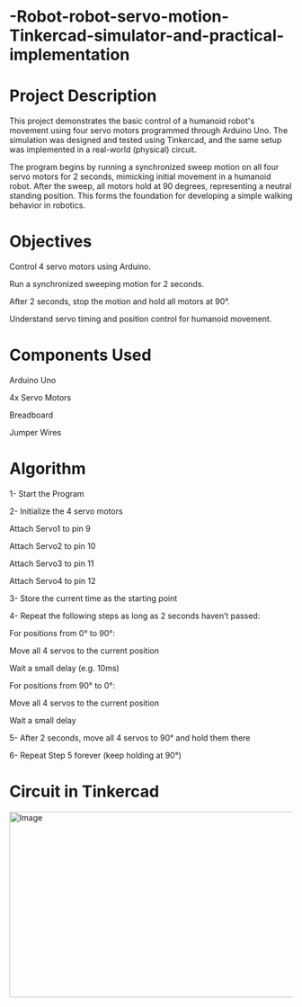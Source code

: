 # -Robot-robot-servo-motion-Tinkercad-simulator-and-practical-implementation


# Project Description

This project demonstrates the basic control of a humanoid robot's movement using four servo motors programmed through Arduino Uno. The simulation was designed and tested using Tinkercad, and the same setup was implemented in a real-world (physical) circuit.

The program begins by running a synchronized sweep motion on all four servo motors for 2 seconds, mimicking initial movement in a humanoid robot. After the sweep, all motors hold at 90 degrees, representing a neutral standing position. This forms the foundation for developing a simple walking behavior in robotics.

# Objectives


Control 4 servo motors using Arduino.

Run a synchronized sweeping motion for 2 seconds.

After 2 seconds, stop the motion and hold all motors at 90°.

Understand servo timing and position control for humanoid movement.

# Components Used


Arduino Uno

4x Servo Motors

Breadboard

Jumper Wires




# Algorithm



1- Start the Program

2- Initialize the 4 servo motors

Attach Servo1 to pin 9

Attach Servo2 to pin 10

Attach Servo3 to pin 11

Attach Servo4 to pin 12

3- Store the current time as the starting point

4- Repeat the following steps as long as 2 seconds haven’t passed:

For positions from 0° to 90°:

Move all 4 servos to the current position

Wait a small delay (e.g. 10ms)

For positions from 90° to 0°:

Move all 4 servos to the current position

Wait a small delay

5- After 2 seconds, move all 4 servos to 90° and hold them there

6- Repeat Step 5 forever (keep holding at 90°)


# Circuit in Tinkercad 



<img width="531" height="330" alt="Image" src="https://github.com/user-attachments/assets/f5c8f7f1-fceb-4c03-aa07-fd32834bb824" />


















